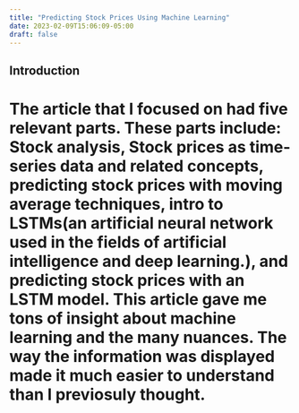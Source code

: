 ```yaml
---
title: "Predicting Stock Prices Using Machine Learning"
date: 2023-02-09T15:06:09-05:00
draft: false
---
```


## Introduction

# The article that I focused on had five relevant parts. These parts include: Stock analysis, Stock prices as time-series data and related concepts, predicting stock prices with moving average techniques, intro to LSTMs(an artificial neural network used in the fields of artificial intelligence and deep learning.), and predicting stock prices with an LSTM model. This article gave me tons of insight about machine learning and the many nuances. The way the information was displayed made it much easier to understand than I previosuly thought.


